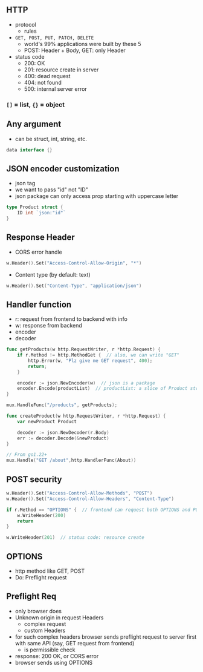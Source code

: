 ## HTTP
- protocol
    - rules
- `GET, POST, PUT, PATCH, DELETE`
    - world's 99% applications were built by these 5
    - POST: Header + Body, GET: only Header
- status code
    - 200: OK
    - 201: resource create in server
    - 400: dead request
    - 404: not found
    - 500: internal server error

### `[]` = list, `{}` = object

## Any argument
- can be struct, int, string, etc.
```go
data interface {}
```

## JSON encoder customization
- json tag
- we want to pass "id" not "ID"
- json package can only access prop starting with uppercase letter
```go
type Product struct {
	ID int `json:"id"`
}
```

## Response Header
- CORS error handle
```go
w.Header().Set("Access-Control-Allow-Origin", "*")
```
- Content type (by default: text)
```go
w.Header().Set("Content-Type", "application/json")
```

## Handler function
- r: request from frontend to backend with info
- w: response from backend
- encoder
- decoder

```go
func getProducts(w http.RequestWriter, r *http.Request) {
    if r.Method != http.MethodGet {  // also, we can write "GET"
        http.Error(w, "Plz give me GET request", 400);
        return;
    }

    encoder := json.NewEncoder(w)  // json is a package
	encoder.Encode(productList)  // productList: a slice of Product struct
}

mux.HandleFunc("/products", getProducts);
```

```go
func createProduct(w http.RequestWriter, r *http.Request) {
    var newProduct Product

    decoder := json.NewDecoder(r.Body)
    err := decoder.Decode(&newProduct)
}
```

```go
// From go1.22+
mux.Handle("GET /about",http.HandlerFunc(About))
```

## POST security
```go
w.Header().Set("Access-Control-Allow-Methods", "POST")
w.Header().Set("Access-Control-Allow-Headers", "Content-Type")

if r.Method == "OPTIONS" {  // frontend can request both OPTIONS and POST, in that case ignore OPTIONS
    w.WriteHeader(200)
    return
}

w.WriteHeader(201)  // status code: resource create
```

## OPTIONS
- http method like GET, POST
- Do: Preflight request

## Preflight Req
- only browser does
- Unknown origin in request Headers
    - complex request
    - custom Headers
- for such complex headers browser sends preflight request to server first with same API (say, GET request from frontend)
    - is permissible check
- response: 200 OK, or CORS error
- browser sends using OPTIONS